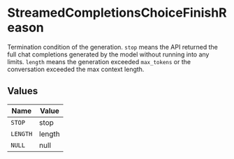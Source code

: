 # StreamedCompletionsChoiceFinishReason

Termination condition of the generation. `stop` means the API returned the full chat completions generated by the model without running into any limits. `length` means the generation exceeded `max_tokens` or the conversation exceeded the max context length.


## Values

| Name     | Value    |
| -------- | -------- |
| `STOP`   | stop     |
| `LENGTH` | length   |
| `NULL`   | null     |
